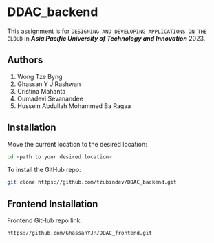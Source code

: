 # DDAC_backend

This assignment is for `DESIGNING AND DEVELOPING APPLICATIONS ON THE CLOUD` in ***Asia Pacific University of Technology and Innovation*** 2023. 

## Authors
1. Wong Tze Byng
2. Ghassan Y J Rashwan
3. Cristina Mahanta
4. Oumadevi Sevanandee
5. Hussein Abdullah Mohammed Ba Ragaa

## Installation

Move the current location to the desired location:

``` bash
cd <path to your desired location>
```

To install the GitHub repo:

``` bash
git clone https://github.com/tzubindev/DDAC_backend.git
```

## Frontend Installation

Frontend GitHub repo link:

``` bash
https://github.com/GhassanYJR/DDAC_frontend.git
```
